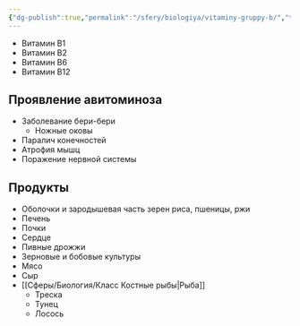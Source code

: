 ```yaml
---
{"dg-publish":true,"permalink":"/sfery/biologiya/vitaminy-gruppy-b/","tags":["Анатомия"]}
---
```


- Витамин В1
- Витамин В2
- Витамин В6
- Витамин В12
## Проявление авитоминоза
- Заболевание бери-бери 
	- Ножные оковы
- Паралич конечностей 
- Атрофия мышц
- Поражение нервной системы
## Продукты
- Оболочки и зародышевая часть зерен риса, пшеницы, ржи
- Печень
- Почки
- Сердце
- Пивные дрожжи
- Зерновые и бобовые культуры
- Мясо
- Сыр
- [[Сферы/Биология/Класс Костные рыбы\|Рыба]]
	- Треска
	- Тунец
	- Лосось